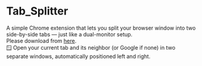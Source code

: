 # Tab_Splitter
A simple Chrome extension that lets you split your browser window into two side-by-side tabs — just like a dual-monitor setup.\
Please download from [here](https://chromewebstore.google.com/detail/lfilaaifmbdneicekaojcpeijbhkgkfc?utm_source=item-share-cb).\
🪟 Open your current tab and its neighbor (or Google if none) in two separate windows, automatically positioned left and right.
